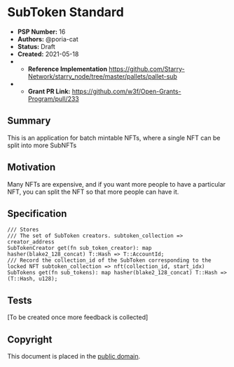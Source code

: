 # SubToken Standard

- **PSP Number:** 16
- **Authors:** @poria-cat
- **Status:** Draft
- **Created:** 2021-05-18
- * **Reference Implementation** https://github.com/Starry-Network/starry_node/tree/master/pallets/pallet-sub
- * **Grant PR Link:** https://github.com/w3f/Open-Grants-Program/pull/233

## Summary

This is an application for batch mintable NFTs, where a single NFT can be split into more SubNFTs

## Motivation

Many NFTs are expensive, and if you want more people to have a particular NFT, you can split the NFT so that more people can have it. 

## Specification

```
/// Stores
/// The set of SubToken creators. subtoken_collection => creator_address
SubTokenCreator get(fn sub_token_creator): map hasher(blake2_128_concat) T::Hash => T::AccountId;
/// Record the collection_id of the SubToken corresponding to the locked NFT subtoken_collection => nft(collection_id, start_idx) 
SubTokens get(fn sub_tokens): map hasher(blake2_128_concat) T::Hash => (T::Hash, u128);
```

## Tests

[To be created once more feedback is collected]

## Copyright

This document is placed in the
[public domain](https://creativecommons.org/publicdomain/zero/1.0/).
